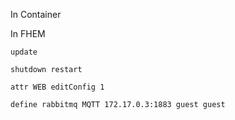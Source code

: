 In Container    


In FHEM

    update 
    
    shutdown restart
    
    attr WEB editConfig 1

    define rabbitmq MQTT 172.17.0.3:1883 guest guest




